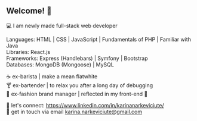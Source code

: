 ## Welcome!  👋

💻    I am newly made full-stack web developer

Languages: HTML | CSS | JavaScript | Fundamentals of PHP | Familiar with Java  
Libraries: React.js  
Frameworks: Express (Handlebars) | Symfony | Bootstrap   
Databases: MongoDB (Mongoose) | MySQL  

 
:coffee:    ex-barista | make a mean flatwhite  
:cocktail:    ex-bartender | to relax you after a long day of debugging   
:dress:    ex-fashion brand manager | reflected in my front-end 🙌  


:handshake:    let's connect: https://www.linkedin.com/in/karinanarkeviciute/  
:email:    get in touch via email karina.narkeviciute@gmail.com
